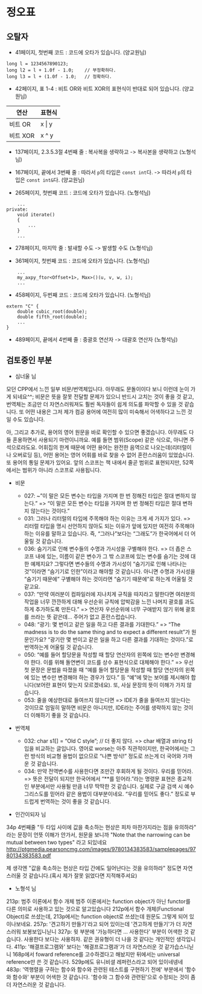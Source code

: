 # 정오표

## 오탈자

- 41페이지, 첫번째 코드 : 코드에 오타가 있습니다. (양교원님)

```
long l = 1234567890123;
long l2 = l + 1.0f - 1.0;    // 부정확하다.
long l3 = l + (1.0f - 1.0;   // 정확하다.
```

- 42페이지, 표 1-4 : 비트 OR와 비트 XOR의 표현식이 반대로 되어 있습니다. (양교원님)

| 연산     | 표현식 |
|---------|--------|
| 비트 OR  | x \| y |
| 비트 XOR | x ^ y  |

- 137페이지, 2.3.5.3절 4번째 줄 : 복사복을 생략하고 -> 복사본을 생략하고 (노형석님)

- 167페이지, 끝에서 3번째 줄 : 따라서 ```p```의 타입은 ```const int```다. -> 따라서 ```p```의 타입은 ```const int&```다. (양교원님)

- 265페이지, 첫번째 코드 : 코드에 오타가 있습니다. (노형석님)

```
    ...
private:
    void iterate()
    {
        ...
    }
    ...
```

- 278페이지, 마지막 줄 : 발새할 수도 -> 발생할 수도 (노형석님)

- 361페이지, 첫번째 코드 : 코드에 오타가 있습니다. (노형석님)

```
    ...
    my_axpy_ftor<Offset+1>, Max>()(u, v, w, i);
    ...
```

- 458페이지, 두번째 코드 : 코드에 오타가 있습니다. (노형석님)

```
extern "C" {
    double cubic_root(double);
    double fifth_root(double);
    ...
}
```

- 489페이지, 끝에서 4번째 줄 : 중괄호 연산자 -> 대괄호 연산자 (노형석님)

## 검토중인 부분

- 심너울 님

모던 CPP에서 느낀 일부 비문/번역체입니다. 아무래도 문돌이이다 보니 이런데 눈이 가게 되네요^^; 비문은 뜻을 잘못 전달할 문제가 있으니 반드시 고치는 것이 좋을 것 같고, 번역체는 조금만 더 자연스러워져도 훨씬 독자들이 쉽게 의도를 파악할 수 있을 것 같습니다. 또 어떤 내용은 그저 제가 컴공 용어에 여전히 많이 미숙해서 어색하다고 느낀 것일 수도 있습니다.

아, 그리고 추가로, 용어의 영어 원문을 바로 확인할 수 있으면 좋겠습니다. 아무래도 다들 혼용하면서 사용되기 마련이니까요. 예를 들면 범위(Scope) 같은 식으로, 아니면 주석으로라도요. 어휘집의 한계 때문에 어떤 용어는 완전한 음역으로 나오는데(리터럴이나 오버로딩 등), 어떤 용어는 영어 어휘를 바로 찾을 수 없어 혼란스러움이 있었습니다. 또 용어의 통일 문제가 있어요. 앞의 스코프는 책 내에서 줄곧 범위로 표현되지만, 52쪽에서는 범위가 아니라 스코프로 사용됩니다. 

- 비문
    - 027: ~”이 말은 모든 변수는 타입을 가지며 한 번 정해진 타입은 절대 변하지 않는다.” => “이 말은 모든 변수는 타입을 가지며 한 번 정해진 타입은 절대 변하지 않는다는 것이다.”
    - 031: 그러나 리터럴의 타입에 주목해야 하는 이유는 크게 세 가지가 있다. => 리터럴 타입을 명시 선언하지 않아도 되는 이유가 앞에 있지만 여전히 주목해야 하는 이유를 말하고 있습니다. 즉, “그러나”보다는 “그래도”가 한국어에서 더 어울릴 것 같습니다. 
    - 036: 숨기기로 인해 변수들의 수명과 가시성을 구별해야 한다. => 더 좁은 스코프 내에 있는, 이름이 같은 변수가 그 밖 스코프에 있는 변수를 숨기는 것에 대한 예제지요? 그렇다면 변수들의 수명과 가시성이 “숨기기로 인해 나타나는 것”이라면 “숨기기로 인한”이라고 해야할 것 같습니다. 아니면 수명과 가시성을 “숨기기 때문에” 구별해야 하는 것이라면 “숨기기 때문에”로 하는게 어울릴 것 같고요.
    - 037: “만약 여러분이 컴파일러에 지나치게 규칙을 따지라고 말한다면 여러분의 작업을 너무 깐깐하게 대해 우선순위 규칙에 압박감을 느낀 나머지 괄호를 과도하게 추가하도록 만든다.” => 연산자 우선순위에 너무 구애받지 않기 위해 괄호를 쓰라는 뜻 같은데… 주어가 없고 혼란스럽습니다.
    - 048: “광기: 몇 번이고 같은 일을 하고 다른 결과를 기대한다.” => “The madness is to do the same thing and to expect a different result”가 원문인가요? “광기란 몇 번이고 같은 일을 하고 다른 결과를 기대하는 것이다.”로 번역하는게 어울릴 것 같습니다.
    - 050: “예를 들어 할당문을 작성할 때 할당 연산자의 왼쪽에 있는 변수만 변경해야 한다. 이를 위해 돌연변이 코드를 상수 표현식으로 대체해야 한다.” => 우선 첫 문장은 문법을 따졌을 때 “예를 들어 할당문을 작성할 때 할당 연산자의 왼쪽에 있는 변수만 변경해야 하는 경우가 있다.” 등 “예”에 맞는 보어를 제시해야 합니다(보어란 표현이 맞는지 모르겠네요). 또, 사실 문장의 뜻이 이해가 가지 않습니다. 
    - 053: 줄을 예상한대로 들여쓰지 않는다면 => IDE가 줄을 들여쓰지 않는다는 것이므로 엄밀히 말하면 비문은 아니지만, IDE라는 주어를 생략하지 않는 것이 더 이해하기 좋을 것 같습니다.

- 번역체
    - 032: char s1[] = “Old C style”; // 더 좋지 않다. => char 배열과 string 타입을 비교하는 글입니다. 영어로 worse는 아주 직관적이지만, 한국어에서는 그런 방식의 비교형 용법이 없으므로 “나쁜 방식!” 정도로 쓰는게 더 국어와 가까운 것 같습니다.
    - 034: 만약 전역변수를 사용한다면 조만간 후회하게 될 것이다. 우리를 믿어라. => 뜻은 전달이 되지만 한국어에서 “**를 믿어라.”라는 명령문 표현은 종교적인 부분에서만 사용될 만큼 너무 딱딱한 것 같습니다. 실제로 구글 검색 시 예수 그리스도를 믿어라 같은 용법이 대부분이네요. “우리를 믿어도 좋다.” 정도로 부드럽게 번역하는 것이 좋을 것 같습니다.

- 인간이되자 님

34p 4번째줄 
"두 타입 사이에 값을 축소하는 현상은 피차 마찬가지라는 점을 유의하라" 라는 문장이 언뜻 이해가 안가서, 원문을 보니까 "Note that the narrowing can be mutual between two types" 라고 되있네요
http://ptgmedia.pearsoncmg.com/images/9780134383583/samplepages/9780134383583.pdf

제 생각엔 "값을 축소하는 현상은 타입 간에도 일어난다는 것을 유의하라" 정도면 자연스러울 것 같습니다.(혹시 제가 잘못 읽었다면 지적해주셔요)

- 노형석 님

213p: 범주 이론에서 함수 개체
범주 이론에서는 function object가 아닌 functor를 다른 의미로 사용하고 있는 것으로 알고있습니다
212p에서 함수 개체(Functional Object)로 쓰셨는데, 213p에서는 function object로 쓰셨는데 원문도 그렇게 되어 있이나보네요.
257p: '견고하기 만들기'라고 되어 있이는데 '견고하게 만들기'가 더 자연스러워 보봉보입니닏니
327p: 윗 부분에 '가능하다면 ... 사용한다' 부분이 어색한 것 같습니다. 사용한다 보다는 사용하자. 같은 권유형이 더 나을 것 같다는 개인적인 생각입니다.
411p: '해결프로그램와' 보다는 '해결프로그램과'가 더 자연스러운 것 같가습스니닏니
168p에서 foward reference를 고수하겠다고 해놨지만 뒤에서는 universal reference만 쓴 것 같습니다. 529p에도 유니비셜 레퍼런스라고 되어 있이네넹네
483p: '역행렬을 구하는 함수와 함수와 관련된 테스트를 구현하기 전에' 부분에서 '함수와 함수와' 부분이 어색한 것 같습니다. '함수와 그 함수와 관련된'으로 수정되는 것이 좀 더 자연스러운 것 같습니다.